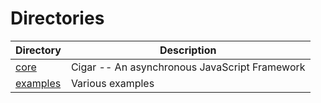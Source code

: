 # Directories

|Directory                                  |Description                                    |
|-------------------------------------------|-----------------------------------------------|
|[core](core)                               |Cigar -- An asynchronous JavaScript Framework  |
|[examples](examples)                       |Various examples                               |
